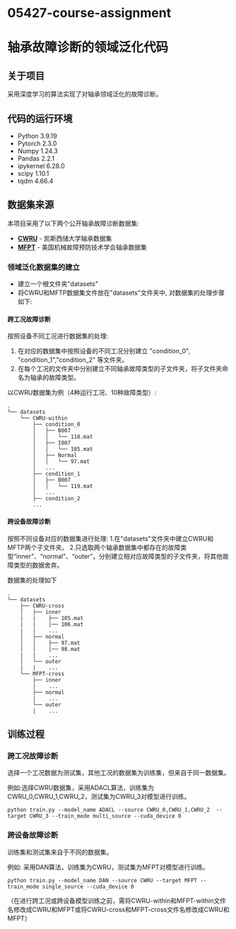# 05427-course-assignment

# 轴承故障诊断的领域泛化代码

<!-- ABOUT THE PROJECT -->
## 关于项目

采用深度学习的算法实现了对轴承领域泛化的故障诊断。

## 代码的运行环境

- Python 3.9.19
-  Pytorch 2.3.0
-  Numpy 1.24.3
-  Pandas 2.2.1
-  ipykernel 6.28.0
-  scipy 1.10.1
-  tqdm 4.66.4

## 数据集来源  
本项目采用了以下两个公开轴承故障诊断数据集:
- **[CWRU](https://engineering.case.edu/bearingdatacenter)** - 凯斯西储大学轴承数据集
- **[MFPT](https://www.mfpt.org/fault-data-sets)** - 美国机械故障预防技术学会轴承数据集


### 领域泛化数据集的建立
- 建立一个根文件夹"datasets" 
- 将CWRU和MFTP数据集文件放在"datasets"文件夹中, 对数据集的处理步骤如下:

#### 跨工况故障诊断
按照设备不同工况进行数据集的处理:
1. 在对应的数据集中按照设备的不同工况分别建立 "condition_0", "condition_1","condition_2" 等文件夹。
2. 在每个工况的文件夹中分别建立不同轴承故障类型的子文件夹，将子文件夹命名为轴承的故障类型。

以CWRU数据集为例（4种运行工况、10种故障类型）:
```
.
└── datasets
    └── CWRU-within
        ├── condition_0
        │   ├── B007
        │   │   └── 118.mat
        │   ├── I007
        │   │   └── 105.mat
        │   ├── Normal
        │   │   └── 97.mat
        │   ...
        ├── condition_1
        │   ├── B007
        │   │   └── 119.mat
        │   ...
        ├── condition_2
        ...
```

#### 跨设备故障诊断
按照不同设备对应的数据集进行处理:
1.在"datasets"文件夹中建立CWRU和MFTP两个子文件夹。
2.只选取两个轴承数据集中都存在的故障类型“inner”、“normal”、“outer”，分别建立相对应故障类型的子文件夹，将其他故障类型的数据舍弃。

数据集的处理如下  
```
.
└── datasets
    ├── CWRU-cross
    │   ├── inner
    |   |    ├── 105.mat
    |   |    |── 106.mat
    |   |    ...
    │   ├── normal
    │   │    ├── 97.mat
    |   |    |── 98.mat
    |   |    ...
    │   └── outer
    |   |    ...
    └── MFPT-cross
        ├── inner
        |    ...
        ├── normal
        |    ...
        └── outer
        |    ...
```

## 训练过程
### 跨工况故障诊断
选择一个工况数据为测试集，其他工况的数据集为训练集，但来自于同一数据集。

例如:选择CWRU数据集，采用ADACL算法，训练集为CWRU_0,CWRU_1,CWRU_2，测试集为CWRU_3对模型进行训练。
```shell
python train.py --model_name ADACL --source CWRU_0,CWRU_1,CWRU_2  --target CWRU_3 --train_mode multi_source --cuda_device 0 
```

### 跨设备故障诊断
训练集和测试集来自于不同的数据集。

例如: 采用DAN算法，训练集为CWRU，测试集为MFPT对模型进行训练。
```shell
python train.py --model_name DAN --source CWRU --target MFPT --train_mode single_source --cuda_device 0
```
（在进行跨工况或跨设备模型训练之前，需将CWRU-within和MFPT-within文件名修改成CWRU和MFPT或将CWRU-cross和MFPT-cross文件名修改成CWRU和MFPT）


